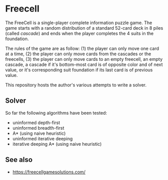 # Freecell

The FreeCell is a single-player complete information puzzle game. The
game starts with a random distribution of a standard 52-card deck in 8
piles (called *cascade*) and ends when the player completes the 4 suits
in the foundation.

The rules of the game are as follow: (1) the player can only move one
card at a time, (2) the player can only move cards from the cascades or
the freecells, (3) the player can only move cards to an empty freecell,
an empty cascade, a cascade if it's bottom-most card is of opposite
color and of next value, or it's corresponding suit foundation if its
last card is of previous value.

This repository hosts the author's various attempts to write a solver.

## Solver

So far the following algorithms have been tested:

* uninformed depth-first
* uninformed breadth-first
* A* (using naive heuristic)
* uninformed iterative deeping
* iterative deeping A* (using naive heuristic)


## See also

* <https://freecellgamesolutions.com/>
